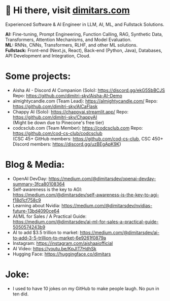 <h1> 👋 Hi there, visit <a href="https://dimitars.com">dimitars.com</a> </h1>

Experienced Software & AI Engineer in LLM, AI, ML, and Fullstack Solutions. 

<b>AI:</b> Fine-tuning, Prompt Engineering, Function Calling, RAG, Synthetic Data, Transformers, Attention Mechanisms, and Model Evaluation. <br>
<b>ML:</b> RNNs, CNNs, Transformers, RLHF, and other ML solutions. <br>
<b>Fullstack:</b> Front-end (Next.js, React), Back-end (Python, Java), Databases, API Development and Integration, Cloud. <br>

<h1> Some projects: </h1>

- Aisha AI - Discord AI Companion (Solo): https://discord.gg/ekG5SbBCJS Repo: https://github.com/dimitri-sky/Aisha-AI-Demo <br>
- almightycandle.com (Team Lead): https://almightycandle.com/ Repo: https://github.com/dimitri-sky/AlCaFlask <br>
- Chappy AI (Solo): https://chappyai.streamlit.app/ Repo: https://github.com/dimitri-sky/ChappyAI <br>
(Might be down due to Pinecone's free tier)
- codcsclub.com (Team Member): https://codcsclub.com Repo: https://github.com/cod-cs-club/codcsclub <br>
(CSC 45+ GitHub members: https://github.com/cod-cs-club, CSC 450+ Discord members: https://discord.gg/uzBEgApK9K)

<h1> Blog & Media: </h1>

- OpenAI DevDay: https://medium.com/@dimitarsdev/openai-devday-summary-3fca80108364
- Self-awareness is the key to AGI: https://medium.com/@dimitarsdev/self-awareness-is-the-key-to-agi-f18d1cf758c9
- Learning about Nvidia: https://medium.com/@dimitarsdev/nvidias-future-13bd4090ce64
- AI/ML for Sales / A Practical Guide: https://medium.com/@dimitarsdev/ai-ml-for-sales-a-practical-guide-5050574243b9
- AI to add $3.5 trillion to market: https://medium.com/@dimitarsdev/ai-to-add-3-5-trillion-to-market-6e9261f0879a
- Instagram: https://instagram.com/aishaaiofficial
- AI Video: https://youtu.be/KpJlT7HdhSk
- Hugging Face: https://huggingface.co/dimitars

<h1> Joke: </h1>

- I used to have 10 jokes on my GitHub to make people laugh. No pun in ten did.
